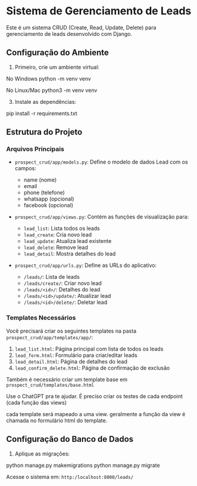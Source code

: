 # Sistema de Gerenciamento de Leads

Este é um sistema CRUD (Create, Read, Update, Delete) para gerenciamento de leads desenvolvido com Django.

## Configuração do Ambiente

1. Primeiro, crie um ambiente virtual: 

No Windows
python -m venv venv

No Linux/Mac
python3 -m venv venv

3. Instale as dependências:

pip install -r requirements.txt

## Estrutura do Projeto

### Arquivos Principais

- `prospect_crud/app/models.py`: Define o modelo de dados Lead com os campos:
  - name (nome)
  - email
  - phone (telefone)
  - whatsapp (opcional)
  - facebook (opcional)

- `prospect_crud/app/views.py`: Contém as funções de visualização para:
  - `lead_list`: Lista todos os leads
  - `lead_create`: Cria novo lead
  - `lead_update`: Atualiza lead existente
  - `lead_delete`: Remove lead
  - `lead_detail`: Mostra detalhes do lead

- `prospect_crud/app/urls.py`: Define as URLs do aplicativo:
  - `/leads/`: Lista de leads
  - `/leads/create/`: Criar novo lead
  - `/leads/<id>/`: Detalhes do lead
  - `/leads/<id>/update/`: Atualizar lead
  - `/leads/<id>/delete/`: Deletar lead

### Templates Necessários

Você precisará criar os seguintes templates na pasta `prospect_crud/app/templates/app/`:

1. `lead_list.html`: Página principal com lista de todos os leads
2. `lead_form.html`: Formulário para criar/editar leads
3. `lead_detail.html`: Página de detalhes do lead
4. `lead_confirm_delete.html`: Página de confirmação de exclusão

Também é necessário criar um template base em `prospect_crud/templates/base.html`

Use o ChatGPT pra te ajudar. É preciso criar os testes de cada endpoint (cada função das views) 

cada template será mapeado a uma view. geralmente a função da view é chamada no formulário html do template.

## Configuração do Banco de Dados

1. Aplique as migrações:

python manage.py makemigrations
python manage.py migrate

Acesse o sistema em: `http:/localhost:8000/leads/`


